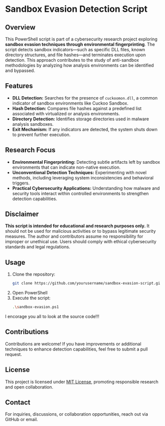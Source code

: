 
# Sandbox Evasion Detection Script

## Overview
This PowerShell script is part of a cybersecurity research project exploring **sandbox evasion techniques through environmental fingerprinting**. The script detects sandbox indicators—such as specific DLL files, known directory structures, and file hashes—and terminates execution upon detection. This approach contributes to the study of anti-sandbox methodologies by analyzing how analysis environments can be identified and bypassed.

## Features
- **DLL Detection:** Searches for the presence of `cuckoomon.dll`, a common indicator of sandbox environments like Cuckoo Sandbox.
- **Hash Detection:** Compares file hashes against a predefined list associated with virtualized or analysis environments.
- **Directory Detection:** Identifies storage directories used in malware analysis sandboxes.
- **Exit Mechanism:** If any indicators are detected, the system shuts down to prevent further execution.

## Research Focus
- **Environmental Fingerprinting:** Detecting subtle artifacts left by sandbox environments that can indicate non-native execution.
- **Unconventional Detection Techniques:** Experimenting with novel methods, including leveraging system inconsistencies and behavioral triggers.
- **Practical Cybersecurity Applications:** Understanding how malware and security tools interact within controlled environments to strengthen detection capabilities.

## Disclaimer
**This script is intended for educational and research purposes only.** It should not be used for malicious activities or to bypass legitimate security measures. The author and contributors assume no responsibility for improper or unethical use. Users should comply with ethical cybersecurity standards and legal regulations.

## Usage
1. Clone the repository:
   ```sh
   git clone https://github.com/yourusername/sandbox-evasion-script.git
   ```
2. Open PowerShell
3. Execute the script:
   ```sh
   .\sandbox-evasion.ps1
   ```
I encorage you all to look at the source code!!!

## Contributions
Contributions are welcome! If you have improvements or additional techniques to enhance detection capabilities, feel free to submit a pull request.

## License
This project is licensed under [MIT License](LICENSE), promoting responsible research and open collaboration.

## Contact
For inquiries, discussions, or collaboration opportunities, reach out via GitHub or email.


